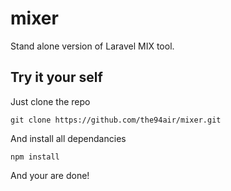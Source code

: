# mixer
Stand alone version of Laravel MIX tool.

## Try it your self
Just clone the repo
```
git clone https://github.com/the94air/mixer.git
```
And install all dependancies
```
npm install
```
And your are done!
